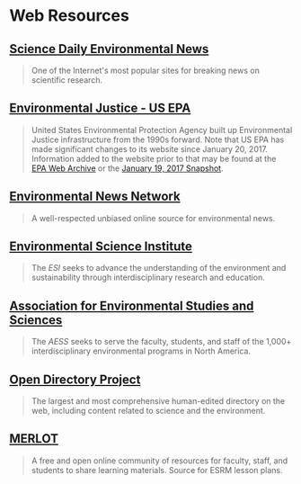 # Web Resources

## [Science Daily Environmental News](http://www.sciencedaily.com/news/earth_climate/environmental_science/)

> One of the Internet's most popular sites for breaking news on scientific research.

## [Environmental Justice - US EPA](https://www.epa.gov/environmentaljustice)

> United States Environmental Protection Agency built up Environmental Justice infrastructure from the 1990s forward.  Note that US EPA has made significant changes to its website since January 20, 2017.  Information added to the website prior to that may be found at the [EPA Web Archive](https://archive.epa.gov/) or the [January 19, 2017 Snapshot](https://19january2017snapshot.epa.gov/).

## [Environmental News Network](http://www.enn.com/)

> A well-respected unbiased online source for environmental news.

## [Environmental Science Institute](http://www.esi.utexas.edu/index.php)

> The _ESI_ seeks to advance the understanding of the environment and sustainability through interdisciplinary research and education.

## [Association for Environmental Studies and Sciences](http://aess.info/)

> The _AESS_ seeks to serve the faculty, students, and staff of the 1,000+ interdisciplinary environmental programs in North America.

## [Open Directory Project](http://www.dmoz.org/Science/Environment/Organizations/)

> The largest and most comprehensive human-edited directory on the web, including content related to science and the environment.

## [MERLOT](http://www.merlot.org/merlot/materials.htm?category=2825&&sort.property=overallRating)

> A free and open online community of resources for faculty, staff, and students to share learning materials. Source for ESRM lesson plans.



